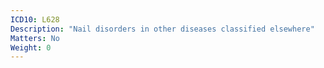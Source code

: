 ```yaml
---
ICD10: L628
Description: "Nail disorders in other diseases classified elsewhere"
Matters: No
Weight: 0
---
```

